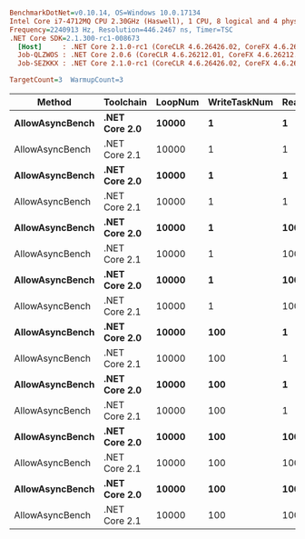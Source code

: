 ``` ini

BenchmarkDotNet=v0.10.14, OS=Windows 10.0.17134
Intel Core i7-4712MQ CPU 2.30GHz (Haswell), 1 CPU, 8 logical and 4 physical cores
Frequency=2240913 Hz, Resolution=446.2467 ns, Timer=TSC
.NET Core SDK=2.1.300-rc1-008673
  [Host]     : .NET Core 2.1.0-rc1 (CoreCLR 4.6.26426.02, CoreFX 4.6.26426.04), 64bit RyuJIT
  Job-QLZWOS : .NET Core 2.0.6 (CoreCLR 4.6.26212.01, CoreFX 4.6.26212.01), 64bit RyuJIT
  Job-SEZKKX : .NET Core 2.1.0-rc1 (CoreCLR 4.6.26426.02, CoreFX 4.6.26426.04), 64bit RyuJIT

TargetCount=3  WarmupCount=3  

```
|          Method |     Toolchain | LoopNum | WriteTaskNum | ReadTaskNum | AllowAsync |       Mean |       Error |    StdDev |      Gen 0 |   Gen 1 | Allocated |
|---------------- |-------------- |-------- |------------- |------------ |----------- |-----------:|------------:|----------:|-----------:|--------:|----------:|
| **AllowAsyncBench** | **.NET Core 2.0** |   **10000** |            **1** |           **1** |      **False** |  **11.653 ms** |   **0.7141 ms** | **0.0403 ms** |   **250.0000** |       **-** |   **2.73 KB** |
| AllowAsyncBench | .NET Core 2.1 |   10000 |            1 |           1 |      False |  11.013 ms |   1.7051 ms | 0.0963 ms |   250.0000 |       - |   2.69 KB |
| **AllowAsyncBench** | **.NET Core 2.0** |   **10000** |            **1** |           **1** |       **True** |  **12.351 ms** |   **3.2105 ms** | **0.1814 ms** |   **250.0000** |       **-** |   **2.73 KB** |
| AllowAsyncBench | .NET Core 2.1 |   10000 |            1 |           1 |       True |  10.855 ms |   2.2629 ms | 0.1279 ms |   250.0000 |       - |   2.69 KB |
| **AllowAsyncBench** | **.NET Core 2.0** |   **10000** |            **1** |         **100** |      **False** | **169.190 ms** |  **65.8978 ms** | **3.7233 ms** | **17562.5000** |       **-** |  **39.01 KB** |
| AllowAsyncBench | .NET Core 2.1 |   10000 |            1 |         100 |      False | 105.575 ms |  64.6819 ms | 3.6546 ms | 15937.5000 |       - |  28.03 KB |
| **AllowAsyncBench** | **.NET Core 2.0** |   **10000** |            **1** |         **100** |       **True** | **293.862 ms** |  **13.3134 ms** | **0.7522 ms** | **35875.0000** |       **-** |  **39.09 KB** |
| AllowAsyncBench | .NET Core 2.1 |   10000 |            1 |         100 |       True | 301.211 ms | 146.6420 ms | 8.2855 ms | 33125.0000 |       - |  28.24 KB |
| **AllowAsyncBench** | **.NET Core 2.0** |   **10000** |          **100** |           **1** |      **False** |  **12.921 ms** |   **1.6427 ms** | **0.0928 ms** |   **265.6250** | **46.8750** |  **31.09 KB** |
| AllowAsyncBench | .NET Core 2.1 |   10000 |          100 |           1 |      False |  11.487 ms |   0.8529 ms | 0.0482 ms |   281.2500 | 46.8750 |  20.99 KB |
| **AllowAsyncBench** | **.NET Core 2.0** |   **10000** |          **100** |           **1** |       **True** |  **12.872 ms** |   **0.2811 ms** | **0.0159 ms** |   **265.6250** | **46.8750** |  **31.09 KB** |
| AllowAsyncBench | .NET Core 2.1 |   10000 |          100 |           1 |       True |  11.378 ms |   1.1391 ms | 0.0644 ms |   296.8750 | 15.6250 |  20.99 KB |
| **AllowAsyncBench** | **.NET Core 2.0** |   **10000** |          **100** |         **100** |      **False** |   **5.755 ms** |   **1.0442 ms** | **0.0590 ms** |   **492.1875** |       **-** |  **60.98 KB** |
| AllowAsyncBench | .NET Core 2.1 |   10000 |          100 |         100 |      False |   2.810 ms |   0.4191 ms | 0.0237 ms |   285.1563 |       - |  40.82 KB |
| **AllowAsyncBench** | **.NET Core 2.0** |   **10000** |          **100** |         **100** |       **True** |   **7.418 ms** |   **3.4187 ms** | **0.1932 ms** |   **562.5000** |       **-** |  **60.98 KB** |
| AllowAsyncBench | .NET Core 2.1 |   10000 |          100 |         100 |       True |   4.918 ms |   9.8277 ms | 0.5553 ms |   281.2500 |       - |  40.83 KB |

